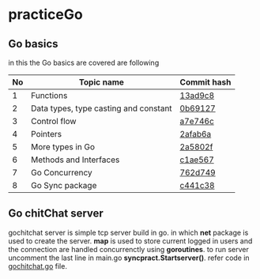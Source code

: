# practiceGo
## Go basics
in this the Go basics are covered are following

|No | Topic name     |Commit hash |
|--|-----------------|---------|
|1|Functions|[13ad9c8](https://github.com/nayan9800/practiceGo/commit/13ad9c84f928def348c629872cc4eb3824e75e3c)|
|2| Data types, type casting and constant |[0b69127](https://github.com/nayan9800/practiceGo/commit/0b69127016db4ab066a75f6749388da7e0e4a3bd)
|3|Control flow|[a7e746c](https://github.com/nayan9800/practiceGo/commit/a7e746c722634f73f616b3421f567e72fe254f59)
|4|Pointers|[2afab6a](https://github.com/nayan9800/practiceGo/commit/2afab6a10205df5d4fd19c879fcc1d7a8c3cef54)
|5|More types in Go|[2a5802f](https://github.com/nayan9800/practiceGo/commit/2a5802f5062187651e01b02974ca6e0289293b74)
|6|Methods and Interfaces|[c1ae567](https://github.com/nayan9800/practiceGo/commit/c1ae5679e59d88ec13db269b2951ec31c1f0a24e)
|7|Go Concurrency|[762d749](https://github.com/nayan9800/practiceGo/commit/762d749a270631a8dbdbe51bb0cd4310c8ea89a1)
|8|Go Sync package|[c441c38](https://github.com/nayan9800/practiceGo/commit/c441c385d64dc71315707c6665b56d2f6cd83ab7)

## Go chitChat server
gochitchat server is simple tcp server build in go. in which **net** package is used to create the server. **map** is used to store current logged in users and the connection are handled concurrenctly using 
**goroutines**. to run server uncomment the last line in main.go **syncpract.Startserver()**.
refer code in [gochitchat.go]("./syncpract/gochitchat.go") file.